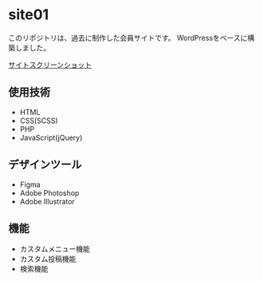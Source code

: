# site01
このリポジトリは、過去に制作した会員サイトです。
WordPressをベースに構築しました。

[サイトスクリーンショット](screenshot)

## 使用技術
- HTML
- CSS(SCSS)
- PHP
- JavaScript(jQuery)

## デザインツール
- Figma
- Adobe Photoshop
- Adobe Illustrator

## 機能
- カスタムメニュー機能
- カスタム投稿機能
- 検索機能
